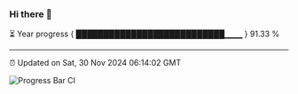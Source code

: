 ### Hi there 👋

⏳ Year progress { ███████████████████████████▁▁▁ } 91.33 %

---

⏰ Updated on Sat, 30 Nov 2024 06:14:02 GMT

![Progress Bar CI](https://github.com/Shyam-Makwana/GitHub-Actions-Demo/workflows/Progress%20Bar%20CI/badge.svg)
